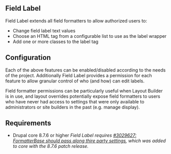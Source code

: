 ## Field Label
Field Label extends all field formatters to allow authorized users to:
- Change field label text values
- Choose an HTML tag from a configurable list to use as the label wrapper
- Add one or more classes to the label tag

## Configuration
Each of the above features can be enabled/disabled according to the needs of
the project. Additionally Field Label provides a permission for each feature to
allow granular control of who (and how) can edit labels.

Field formatter permissions can be particularly useful when Layout Builder is
in use, and layout overrides potentially expose field formatters to users who
have never had access to settings that were only available to administrators or
site builders in the past (e.g. manage display).

## Requirements
- Drupal core 8.7.6 or higher
*Field Label requires 
[#3029627: FormatterBase should pass along thire party settings](https://www.drupal.org/project/drupal/issues/3029627), which was added to core with the 8.7.6 patch release.*
